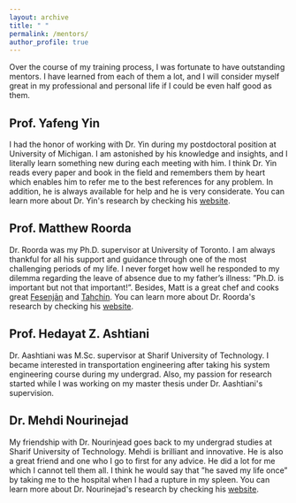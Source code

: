 ```yaml
---
layout: archive
title: " "
permalink: /mentors/
author_profile: true
---
```


Over the course of my training process, I was fortunate to have outstanding mentors. I have learned from each of them a lot, and I will consider myself great in my professional and personal life if I could be even half good as them.

## Prof. Yafeng Yin

I had the honor of working with Dr. Yin during my postdoctoral position at University of Michigan. I am astonished by his knowledge and insights, and I literally learn something new during each meeting with him. I think Dr. Yin reads every paper and book in the field and remembers them by heart which enables him to refer me to the best references for any problem. In addition, he is always available for help and he is very considerate. You can learn more about Dr. Yin's research by checking his [website](https://limos.engin.umich.edu/).

## Prof. Matthew Roorda

Dr. Roorda was my Ph.D. supervisor at University of Toronto. I am always thankful for all his support and guidance through one of the most challenging periods of my life. I never forget how well he responded to my dilemma regarding the leave of absence due to my father’s illness: ”Ph.D. is important but not that important!”. Besides, Matt is a great chef and cooks great [Fesenjān](https://en.wikipedia.org/wiki/Fesenj%C4%81n) and [Tahchin](https://en.wikipedia.org/wiki/Tahchin). You can learn more about Dr. Roorda's research by checking his [website](https://civmin.utoronto.ca/home/about-us/directory/professors/matthew-roorda/).
  
## Prof. Hedayat Z. Ashtiani

Dr. Aashtiani was M.Sc. supervisor at Sharif University of Technology. I became interested in transportation engineering after taking his system engineering course during my undergrad. Also, my passion for research started while I was working on my master thesis under Dr. Aashtiani's supervision.

## Dr. Mehdi Nourinejad

My friendship with Dr. Nourinjead goes back to my undergrad studies at Sharif University of Technology. Mehdi is brilliant and innovative. He is also a great friend and one who I go to first for any advice. He did a lot for me which I cannot tell them all. I think he would say that ”he saved my life once” by taking me to the hospital when I had a rupture in my spleen. You can learn more about Dr. Nourinejad's research by checking his [website](https://nourinejad.me/).
